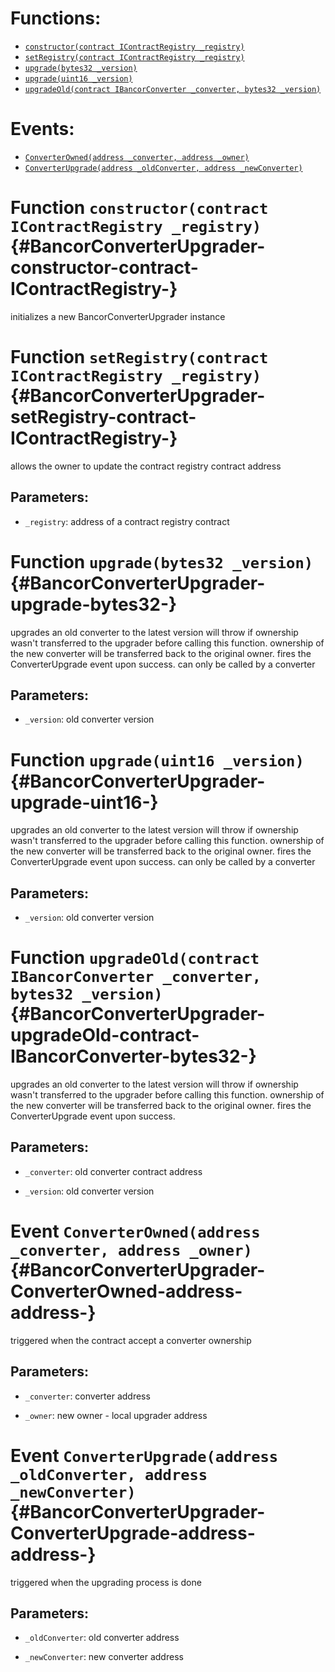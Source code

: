 

# Functions:
- [`constructor(contract IContractRegistry _registry)`](#BancorConverterUpgrader-constructor-contract-IContractRegistry-)
- [`setRegistry(contract IContractRegistry _registry)`](#BancorConverterUpgrader-setRegistry-contract-IContractRegistry-)
- [`upgrade(bytes32 _version)`](#BancorConverterUpgrader-upgrade-bytes32-)
- [`upgrade(uint16 _version)`](#BancorConverterUpgrader-upgrade-uint16-)
- [`upgradeOld(contract IBancorConverter _converter, bytes32 _version)`](#BancorConverterUpgrader-upgradeOld-contract-IBancorConverter-bytes32-)

# Events:
- [`ConverterOwned(address _converter, address _owner)`](#BancorConverterUpgrader-ConverterOwned-address-address-)
- [`ConverterUpgrade(address _oldConverter, address _newConverter)`](#BancorConverterUpgrader-ConverterUpgrade-address-address-)

# Function `constructor(contract IContractRegistry _registry)` {#BancorConverterUpgrader-constructor-contract-IContractRegistry-}
initializes a new BancorConverterUpgrader instance
# Function `setRegistry(contract IContractRegistry _registry)` {#BancorConverterUpgrader-setRegistry-contract-IContractRegistry-}
allows the owner to update the contract registry contract address

## Parameters:
- `_registry`:   address of a contract registry contract
# Function `upgrade(bytes32 _version)` {#BancorConverterUpgrader-upgrade-bytes32-}
upgrades an old converter to the latest version
will throw if ownership wasn't transferred to the upgrader before calling this function.
ownership of the new converter will be transferred back to the original owner.
fires the ConverterUpgrade event upon success.
can only be called by a converter

## Parameters:
- `_version`: old converter version
# Function `upgrade(uint16 _version)` {#BancorConverterUpgrader-upgrade-uint16-}
upgrades an old converter to the latest version
will throw if ownership wasn't transferred to the upgrader before calling this function.
ownership of the new converter will be transferred back to the original owner.
fires the ConverterUpgrade event upon success.
can only be called by a converter

## Parameters:
- `_version`: old converter version
# Function `upgradeOld(contract IBancorConverter _converter, bytes32 _version)` {#BancorConverterUpgrader-upgradeOld-contract-IBancorConverter-bytes32-}
upgrades an old converter to the latest version
will throw if ownership wasn't transferred to the upgrader before calling this function.
ownership of the new converter will be transferred back to the original owner.
fires the ConverterUpgrade event upon success.

## Parameters:
- `_converter`:   old converter contract address

- `_version`:     old converter version

# Event `ConverterOwned(address _converter, address _owner)` {#BancorConverterUpgrader-ConverterOwned-address-address-}
triggered when the contract accept a converter ownership

## Parameters:
- `_converter`:   converter address

- `_owner`:       new owner - local upgrader address
# Event `ConverterUpgrade(address _oldConverter, address _newConverter)` {#BancorConverterUpgrader-ConverterUpgrade-address-address-}
triggered when the upgrading process is done

## Parameters:
- `_oldConverter`:    old converter address

- `_newConverter`:    new converter address
